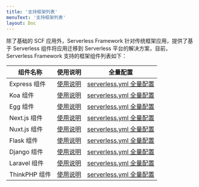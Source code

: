 ```yaml
---
title: '支持框架列表'
menuText: '支持框架列表'
layout: Doc
---
```


除了基础的 SCF 应用外，Serverless Framework 针对传统框架应用，提供了基于 Serverless 组件将应用迁移到  Serverless 平台的解决方案，目前，Serverless Framework 支持的框架组件列表如下：


| 组件名称                   |使用说明|  全量配置                       |  
| ----------------------- |----------| ------------------------ | 
| Express 组件     |[使用说明](https://github.com/serverless-components/tencent-express/blob/master/README.md)| [serverless.yml 全量配置](https://github.com/serverless-components/tencent-express/blob/master/docs/configure.md) |
|  Koa 组件       |[使用说明](https://github.com/serverless-components/tencent-koa/blob/master/README.md)| [serverless.yml 全量配置](https://github.com/serverless-components/tencent-koa/blob/master/docs/configure.md)         |      
| Egg 组件  |[使用说明](https://github.com/serverless-components/tencent-egg/blob/master/README.md)| [serverless.yml 全量配置](https://github.com/serverless-components/tencent-egg/blob/master/docs/configure.md)   |      
| Next.js 组件  |[使用说明](https://github.com/serverless-components/tencent-nextjs/blob/master/README.md)| [serverless.yml 全量配置](https://github.com/serverless-components/tencent-nextjs/blob/master/docs/configure.md)   |
| Nuxt.js 组件 |[使用说明](https://github.com/serverless-components/tencent-nuxtjs/blob/master/README.md)| [serverless.yml 全量配置](https://github.com/serverless-components/tencent-nuxtjs/blob/master/docs/configure.md) |
| Flask 组件 |[使用说明](https://github.com/serverless-components/tencent-flask/blob/master/README.md)| [serverless.yml 全量配置](https://github.com/serverless-components/tencent-flask/blob/master/docs/configure.md) |
| Django 组件 |[使用说明](https://github.com/serverless-components/tencent-django/blob/master/README.md)| [serverless.yml 全量配置](https://github.com/serverless-components/tencent-django/blob/master/docs/configure.md)|
|Laravel 组件|[使用说明](https://github.com/serverless-components/tencent-laravel/blob/master/README.md)|[serverless.yml 全量配置](https://github.com/serverless-components/tencent-laravel/blob/master/docs/configure.md)|
|ThinkPHP 组件|[使用说明](https://github.com/serverless-components/tencent-thinkphp/blob/master/README.md)|[serverless.yml 全量配置](https://github.com/serverless-components/tencent-thinkphp/blob/master/docs/configure.md)|
